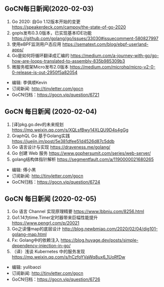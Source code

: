 ## GoCN每日新闻(2020-02-03)

1. Go 2020: 自Go 1.12版本开始的变更 https://speakerdeck.com/campoy/the-state-of-go-2020
2. gopls发布0.3.0版本，已实现基本IDE功能 https://github.com/golang/go/issues/33030#issuecomment-580827997
3. 使用eBPF监测用户态应用 https://sematext.com/blog/ebpf-userland-apps/
4. Go是如何将循环翻译成汇编的 https://medium.com/a-journey-with-go/go-how-are-loops-translated-to-assembly-835b985309b3
5. 微服务框架Micro发布2.0版本 https://medium.com/microhq/micro-v2-0-0-release-is-out-2950f5a82054

* 编辑: 李俱顺Kevin
* 订阅新闻: http://tinyletter.com/gocn
* GoCN归档：https://gocn.vip/question/6721

## GoCN 每日新闻 (2020-02-04)

1. [译]pkg.go.dev的未来规划 https://mp.weixin.qq.com/s/XQLsfBwy14XLQU9D4s4gGg
2. GraphQL Go 基于Golang实践 https://juejin.im/post/5e381dfee51d4526d87c5ddb
3. Go 语言设计与实现 https://draveness.me/golang/
4. Go 创建 Web 服务 https://www.gophersumit.com/series/web-server/
5. golang结构体指针解析 https://segmentfault.com/a/1190000021680265

- 编辑: 傅小黑
- 订阅新闻: http://tinyletter.com/gocn
- GoCN归档：https://gocn.vip/question/6724

## GoCN 每日新闻 (2020-02-05)

1. Go 语言 Channel 实现原理精要 https://www.lbbniu.com/8256.html
2. Go1.14为time.Timer定时器带来巨幅性能提升 https://www.pengrl.com/p/20021
3. Go之读懂map的底层设计 http://blog.newbmiao.com/2020/02/04/dig101-golang-map.html
4. Fx: Golang中的依赖注入  https://blog.huyage.dev/posts/simple-dependency-injection-in-go/
5. （译）浅谈 Kubernetes 中的服务发现 https://mp.weixin.qq.com/s/hCzfoYVaWq8ux6_1UoRfDw

- 编辑: yulibaozi
- 订阅新闻: http://tinyletter.com/gocn
- GoCN归档：https://gocn.vip/question/6726